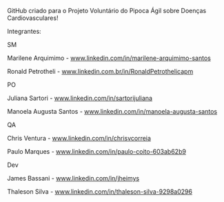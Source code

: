 GitHub criado para o Projeto Voluntário do Pipoca Ágil sobre Doenças Cardiovasculares!

Integrantes:

SM

Marilene Arquimimo - www.linkedin.com/in/marilene-arquimimo-santos

Ronald Petrotheli - www.linkedin.com.br/in/RonaldPetrothelicapm

PO

Juliana Sartori - www.linkedin.com/in/sartorijuliana

Manoela Augusta Santos - www.linkedin.com/in/manoela-augusta-santos

QA

Chris Ventura - www.linkedin.com/in/chrisvcorreia

Paulo Marques - www.linkedin.com/in/paulo-coito-603ab62b9

Dev

James Bassani - www.linkedin.com/in/jheimys

Thaleson Silva - www.linkedin.com/in/thaleson-silva-9298a0296
